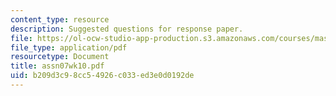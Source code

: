 ```yaml
---
content_type: resource
description: Suggested questions for response paper.
file: https://ol-ocw-studio-app-production.s3.amazonaws.com/courses/mas-961-seminar-on-deep-engagement-fall-2004/b209d3c98cc54926c033ed3e0d0192de_assn07wk10.pdf
file_type: application/pdf
resourcetype: Document
title: assn07wk10.pdf
uid: b209d3c9-8cc5-4926-c033-ed3e0d0192de
---
```

